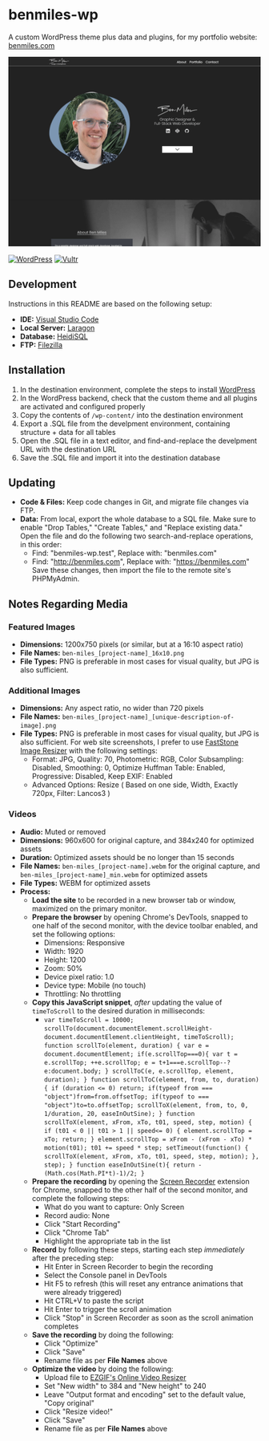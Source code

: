 # benmiles-wp
A custom WordPress theme plus data and plugins, for my portfolio website: [benmiles.com](https://benmiles.com/)

![BenMiles-WP Screenshot](/wp-content/themes/benmiles-wp/screenshot.png)

[![WordPress](https://img.shields.io/badge/WordPress-3858E9?style=for-the-badge&logo=wordpress&logoColor=white)](https://wordpress.org/)
[![Vultr](https://img.shields.io/badge/Vultr-007BFC?style=for-the-badge&logo=vultr&logoColor=white)](https://vultr.com/)

## Development
Instructions in this README are based on the following setup:

- **IDE:** [Visual Studio Code](https://code.visualstudio.com/)
- **Local Server:** [Laragon](https://laragon.org)
- **Database:** [HeidiSQL](https://www.heidisql.com/)
- **FTP:** [Filezilla](https://filezilla-project.org/)

## Installation
1. In the destination environment, complete the steps to install [WordPress](https://wordpress.org/)
2. In the WordPress backend, check that the custom theme and all plugins are activated and configured properly
3. Copy the contents of `/wp-content/` into the destination environment
4. Export a .SQL file from the develpment environment, containing structure + data for all tables
5. Open the .SQL file in a text editor, and find-and-replace the develpment URL with the destination URL
6. Save the .SQL file and import it into the destination database

## Updating
- **Code & Files:** Keep code changes in Git, and migrate file changes via FTP.
- **Data:** From local, export the whole database to a SQL file. Make sure to enable "Drop Tables," "Create Tables," and "Replace existing data." Open the file and do the following two search-and-replace operations, in this order:
  - Find: "benmiles-wp.test", Replace with: "benmiles.com"
  - Find: "http://benmiles.com", Replace with: "https://benmiles.com"
Save these changes, then import the file to the remote site's PHPMyAdmin.

## Notes Regarding Media
### Featured Images
- **Dimensions:** 1200x750 pixels (or similar, but at a 16:10 aspect ratio)
- **File Names:** `ben-miles_[project-name]_16x10.png`
- **File Types:** PNG is preferable in most cases for visual quality, but JPG is also sufficient. 
### Additional Images
- **Dimensions:** Any aspect ratio, no wider than 720 pixels
- **File Names:** `ben-miles_[project-name]_[unique-description-of-image].png`
- **File Types:** PNG is preferable in most cases for visual quality, but JPG is also sufficient. For web site screenshots, I prefer to use [FastStone Image Resizer](https://www.faststone.org/FSResizerDownload.htm) with the following settings:
  - Format: JPG, Quality: 70, Photometric: RGB, Color Subsampling: Disabled, Smoothing: 0, Optimize Huffman Table: Enabled, Progressive: Disabled, Keep EXIF: Enabled
  - Advanced Options: Resize ( Based on one side, Width, Exactly 720px, Filter: Lancos3 )
### Videos
- **Audio:** Muted or removed
- **Dimensions:** 960x600 for original capture, and 384x240 for optimized assets
- **Duration:** Optimized assets should be no longer than 15 seconds
- **File Names:** `ben-miles_[project-name].webm` for the original capture, and `ben-miles_[project-name]_min.webm` for optimized assets
- **File Types:** WEBM for optimized assets
- **Process:**
  - **Load the site** to be recorded in a new browser tab or window, maximized on the primary monitor.
  - **Prepare the browser** by opening Chrome's DevTools, snapped to one half of the second monitor, with the device toolbar enabled, and set the following options:
    - Dimensions: Responsive
    - Width: 1920
    - Height: 1200
    - Zoom: 50%
    - Device pixel ratio: 1.0
    - Device type: Mobile (no touch)
    - Throttling: No throttling
  - **Copy this JavaScript snippet**, *after* updating the value of `timeToScroll` to the desired duration in milliseconds:
    - `
    var timeToScroll = 10000;
    scrollTo(document.documentElement.scrollHeight-document.documentElement.clientHeight, timeToScroll);
    function scrollTo(element, duration) {
      var e = document.documentElement;
        if(e.scrollTop===0){
            var t = e.scrollTop;
            ++e.scrollTop;
            e = t+1===e.scrollTop--?e:document.body;
        }
        scrollToC(e, e.scrollTop, element, duration);
    }
    function scrollToC(element, from, to, duration) {
        if (duration <= 0) return;
        if(typeof from === "object")from=from.offsetTop;
        if(typeof to === "object")to=to.offsetTop;
        scrollToX(element, from, to, 0, 1/duration, 20, easeInOutSine);
    }
    function scrollToX(element, xFrom, xTo, t01, speed, step, motion) {
        if (t01 < 0 || t01 > 1 || speed<= 0) {
           element.scrollTop = xTo;
            return;
        }
      element.scrollTop = xFrom - (xFrom - xTo) * motion(t01);
      t01 += speed * step;
      setTimeout(function() {
        scrollToX(element, xFrom, xTo, t01, speed, step, motion);
      }, step);
    }
    function easeInOutSine(t){
      return -(Math.cos(Math.PI*t)-1)/2;
    }
    `
  - **Prepare the recording** by opening the [Screen Recorder](https://chrome.google.com/webstore/detail/screen-recorder/hniebljpgcogalllopnjokppmgbhaden) extension for Chrome, snapped to the other half of the second monitor, and complete the following steps:
    - What do you want to capture: Only Screen
    - Record audio: None
    - Click "Start Recording"
    - Click "Chrome Tab"
    - Highlight the appropriate tab in the list
  - **Record** by following these steps, starting each step *immediately* after the preceding step:
    - Hit Enter in Screen Recorder to begin the recording
    - Select the Console panel in DevTools
    - Hit F5 to refresh (this will reset any entrance animations that were already triggered)
    - Hit CTRL+V to paste the script
    - Hit Enter to trigger the scroll animation
    - Click "Stop" in Screen Recorder as soon as the scroll animation completes
  - **Save the recording** by doing the following:
    - Click "Optimize"
    - Click "Save"
    - Rename file as per **File Names** above
  - **Optimize the video** by doing the following:
    - Upload file to [EZGIF's Online Video Resizer](https://ezgif.com/resize-video)
    - Set "New width" to 384 and "New height" to 240
    - Leave "Output format and encoding" set to the default value, "Copy original"
    - Click "Resize video!"
    - Click "Save"
    - Rename file as per **File Names** above
